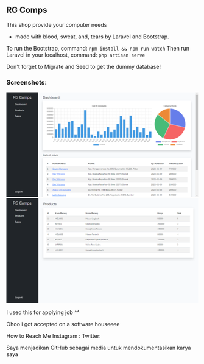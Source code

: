 ## RG Comps
This shop provide your computer needs

- made with blood, sweat, and, tears by Laravel and Bootstrap.

To run the Bootstrap, command:
`npm install && npm run watch`
Then run Laravel in your localhost, command:
`php artisan serve`

Don't forget to Migrate and Seed to get the dummy database!


### Screenshots:
![plot](./screenshots/Dashboard.png)
![plot](./screenshots/Products.png)

I used this for applying job  ^^

Ohoo i got accepted on a software houseeee

How to Reach Me 
Instagram : 
Twitter:

Saya menjadikan GitHub sebagai media untuk mendokumentasikan karya saya
